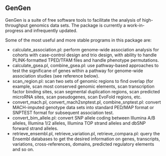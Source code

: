 ## GenGen

GenGen is a suite of free software tools to facilitate the analysis of high-throughput genomics data sets. The package is currently a work-in-progress and infrequently updated.

Some of the most useful and more stable programs in this package are:
- calculate_association.pl: perform genome-wide association analysis for cohorts with case-control design and trio design, with ability to handle PLINK-formatted TPED/TFAM files and handle phenotype permutations.
- calculate_gsea.pl, combine_gsea.pl: use pathway-based approaches to test the significane of genes within a pathway for genome-wide association studies (see reference below).
- scan_region.pl: scan two sets of genomic regions to find overlap (for example, scan most conserved genomic elements, scan transcription factor binding sites, scan segmental duplication regions, scan predicted microRNA sites, scan pseudogenes, scan EvoFold regions, etc.
- convert_mach.pl, convert_mach2snptest.pl, combine_snptest.pl: convert MACH-imputed genotype data sets into standard PED/MAP format or SNPTEST format for subsequent association test.
- convert_bim_allele.pl: convert SNP allele coding between Illumina A/B alleles, Illumina 1/2 alleles, Illumina TOP strand alleles and dbSNP forward strand alleles.
- retrieve_ensembl.pl, retrieve_variation.pl, retrieve_compara.pl: query the Ensembl databases to get the desired information on genes, transcripts, variations, cross-references, domains, predicted regulatory elements and so on.

